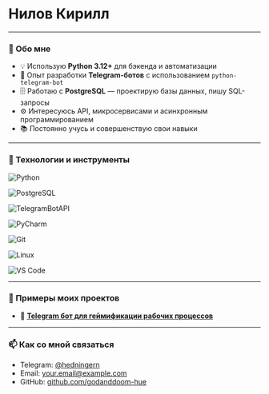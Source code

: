# Нилов Кирилл

---

### 🐍 Обо мне

- 💡 Использую **Python 3.12+** для бэкенда и автоматизации  
- 🤖 Опыт разработки **Telegram-ботов** с использованием `python-telegram-bot`
- 🗄️ Работаю с **PostgreSQL** — проектирую базы данных, пишу SQL-запросы  
- ⚙️ Интересуюсь API, микросервисами и асинхронным программированием  
- 📚 Постоянно учусь и совершенствую свои навыки  

---

### 🧰 Технологии и инструменты

![Python](https://img.shields.io/badge/Python-3.12+-blue?logo=python)

![PostgreSQL](https://img.shields.io/badge/PostgreSQL-%23336791.svg?logo=postgresql&logoColor=white)

![TelegramBotAPI](https://img.shields.io/badge/Telegram_Bot_API-blue?logo=telegram)

![PyCharm](https://img.shields.io/badge/PyCharm-000000?logo=pycharm&logoColor=white)

![Git](https://img.shields.io/badge/Git-F05032.svg?logo=git&logoColor=white)

![Linux](https://img.shields.io/badge/Linux-FCC624?logo=linux&logoColor=black)

![VS Code](https://img.shields.io/badge/VS_Code-007ACC?logo=visual-studio-code&logoColor=white)

---

### 🚀 Примеры моих проектов

- 🤖 **[Telegram бот для геймификации рабочих процессов](https://github.com/godanddoom-hue/Jet_Game_Bot)**

---

### 📫 Как со мной связаться

- Telegram: [@hedningern](https://t.me/@hedningern)  
- Email: your.email@example.com  
- GitHub: [github.com/godanddoom-hue](https://github.com/godanddoom-hue)
